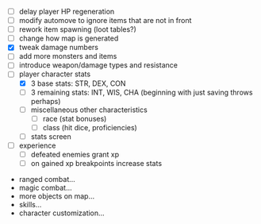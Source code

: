 - [ ] delay player HP regeneration
- [ ] modify automove to ignore items that are not in front
- [ ] rework item spawning (loot tables?)
- [ ] change how map is generated
- [x] tweak damage numbers
- [ ] add more monsters and items
- [ ] introduce weapon/damage types and resistance
- [ ] player character stats
  - [x] 3 base stats: STR, DEX, CON
  - [ ] 3 remaining stats: INT, WIS, CHA (beginning with just saving throws perhaps)
  -[ ] miscellaneous other characteristics
    - [ ] race (stat bonuses)
    - [ ] class (hit dice, proficiencies)
  - [ ] stats screen
- [ ] experience
  - [ ] defeated enemies grant xp
  - [ ] on gained xp breakpoints increase stats
- ranged combat...
- magic combat...
- more objects on map...
- skills...
- character customization...